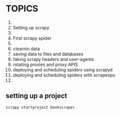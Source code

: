 # TOPICS

1. 
2. Setting up scrapy
3. 
4. First scrapy spider
5. 
6. clearnin data
7. saving data to files and databases
8. faking scrapy headers and user-agents
9. rotating proxies and proxy APIS
10. deploying and scheduling spiders using scrapyd
11. deploying and scheduling spiders with scrapeops
12.



## setting up a project
``scrapy startproject bookscraper``